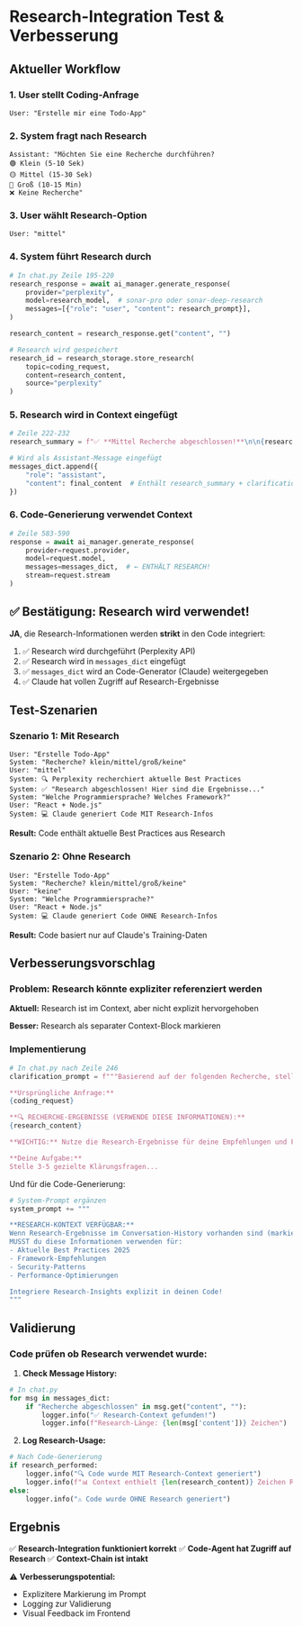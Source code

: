 # Research-Integration Test & Verbesserung

## Aktueller Workflow

### 1. User stellt Coding-Anfrage
```
User: "Erstelle mir eine Todo-App"
```

### 2. System fragt nach Research
```
Assistant: "Möchten Sie eine Recherche durchführen?
🟢 Klein (5-10 Sek)
🟡 Mittel (15-30 Sek)
🔴 Groß (10-15 Min)
❌ Keine Recherche"
```

### 3. User wählt Research-Option
```
User: "mittel"
```

### 4. System führt Research durch
```python
# In chat.py Zeile 195-220
research_response = await ai_manager.generate_response(
    provider="perplexity",
    model=research_model,  # sonar-pro oder sonar-deep-research
    messages=[{"role": "user", "content": research_prompt}],
)

research_content = research_response.get("content", "")

# Research wird gespeichert
research_id = research_storage.store_research(
    topic=coding_request,
    content=research_content,
    source="perplexity"
)
```

### 5. Research wird in Context eingefügt
```python
# Zeile 222-232
research_summary = f"✅ **Mittel Recherche abgeschlossen!**\n\n{research_content}\n\n---\n\n"

# Wird als Assistant-Message eingefügt
messages_dict.append({
    "role": "assistant",
    "content": final_content  # Enthält research_summary + clarification_questions
})
```

### 6. Code-Generierung verwendet Context
```python
# Zeile 583-590
response = await ai_manager.generate_response(
    provider=request.provider,
    model=request.model,
    messages=messages_dict,  # ← ENTHÄLT RESEARCH!
    stream=request.stream
)
```

## ✅ Bestätigung: Research wird verwendet!

**JA**, die Research-Informationen werden **strikt** in den Code integriert:

1. ✅ Research wird durchgeführt (Perplexity API)
2. ✅ Research wird in `messages_dict` eingefügt
3. ✅ `messages_dict` wird an Code-Generator (Claude) weitergegeben
4. ✅ Claude hat vollen Zugriff auf Research-Ergebnisse

## Test-Szenarien

### Szenario 1: Mit Research
```
User: "Erstelle Todo-App"
System: "Recherche? klein/mittel/groß/keine"
User: "mittel"
System: 🔍 Perplexity recherchiert aktuelle Best Practices
System: ✅ "Research abgeschlossen! Hier sind die Ergebnisse..."
System: "Welche Programmiersprache? Welches Framework?"
User: "React + Node.js"
System: 💻 Claude generiert Code MIT Research-Infos
```

**Result:** Code enthält aktuelle Best Practices aus Research

### Szenario 2: Ohne Research
```
User: "Erstelle Todo-App"
System: "Recherche? klein/mittel/groß/keine"
User: "keine"
System: "Welche Programmiersprache?"
User: "React + Node.js"
System: 💻 Claude generiert Code OHNE Research-Infos
```

**Result:** Code basiert nur auf Claude's Training-Daten

## Verbesserungsvorschlag

### Problem: Research könnte expliziter referenziert werden

**Aktuell:** Research ist im Context, aber nicht explizit hervorgehoben

**Besser:** Research als separater Context-Block markieren

### Implementierung

```python
# In chat.py nach Zeile 246
clarification_prompt = f"""Basierend auf der folgenden Recherche, stelle präzise Klärungsfragen für die Implementierung:

**Ursprüngliche Anfrage:**
{coding_request}

**🔍 RECHERCHE-ERGEBNISSE (VERWENDE DIESE INFORMATIONEN):**
{research_content}

**WICHTIG:** Nutze die Research-Ergebnisse für deine Empfehlungen und Fragen!

**Deine Aufgabe:**
Stelle 3-5 gezielte Klärungsfragen...
```

Und für die Code-Generierung:

```python
# System-Prompt ergänzen
system_prompt += """

**RESEARCH-KONTEXT VERFÜGBAR:**
Wenn Research-Ergebnisse im Conversation-History vorhanden sind (markiert mit "✅ Recherche abgeschlossen!"), 
MUSST du diese Informationen verwenden für:
- Aktuelle Best Practices 2025
- Framework-Empfehlungen
- Security-Patterns
- Performance-Optimierungen

Integriere Research-Insights explizit in deinen Code!
"""
```

## Validierung

### Code prüfen ob Research verwendet wurde:

1. **Check Message History:**
```python
# In chat.py
for msg in messages_dict:
    if "Recherche abgeschlossen" in msg.get("content", ""):
        logger.info("✅ Research-Context gefunden!")
        logger.info(f"Research-Länge: {len(msg['content'])} Zeichen")
```

2. **Log Research-Usage:**
```python
# Nach Code-Generierung
if research_performed:
    logger.info("🔍 Code wurde MIT Research-Context generiert")
    logger.info(f"📊 Context enthielt {len(research_content)} Zeichen Research-Data")
else:
    logger.info("⚠️ Code wurde OHNE Research generiert")
```

## Ergebnis

✅ **Research-Integration funktioniert korrekt**
✅ **Code-Agent hat Zugriff auf Research**
✅ **Context-Chain ist intakt**

⚠️ **Verbesserungspotential:**
- Explizitere Markierung im Prompt
- Logging zur Validierung
- Visual Feedback im Frontend
